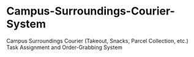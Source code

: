 # Campus-Surroundings-Courier-System
Campus Surroundings Courier (Takeout, Snacks, Parcel Collection, etc.) Task Assignment and Order-Grabbing System
